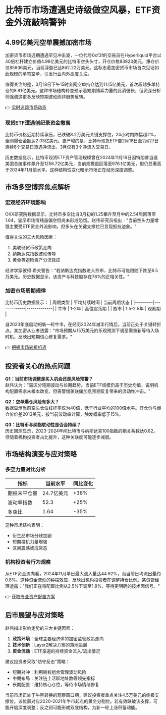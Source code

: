 # 比特币市场遭遇史诗级做空风暴，ETF资金外流敲响警钟

## 4.99亿美元空单震撼加密市场
加密货币市场近期遭遇罕见冲击波，一位代号0xf3f的交易员在Hyperliquid平台以40倍杠杆建立价值4.99亿美元的比特币空头头寸，开仓价格83923美元，爆仓价仅85936美元，当前浮盈已达862.22万美元。这标志着加密货币市场首次见证如此规模的单笔空单，引发行业内外高度关注。

值得关注的是，3月18日下午15时全网空单持仓达到11.15亿美元，首次超越多单持仓的8.81亿美元。这种市场结构转变预示着短期博弈力量的此消彼长，但资深分析师强调这更多反映短期波动而非趋势反转。

👉 [实时追踪市场动态](https://bit.ly/okx_welcome)

### 现货ETF遭遇创纪录资金撤离
比特币价格近期持续承压，已跌破8.2万美元关键支撑位，24小时内跌幅超2%，全网爆仓金额达2.03亿美元。更严峻的是，比特币现货ETF自2月18日至2月27日连续8个交易日遭遇净流出，3月仅有3个净流入交易日。

历史数据显示，比特币现货ETF资产管理规模曾在2024年11月16日因特朗普当选美国总统事件飙升至1256.72亿美元，当前规模虽回落至976.1亿美元，但仍显著高于2024年11月前水平。这种结构性变化暗示市场正在经历深度调整。

## 市场多空博弈焦点解析
### 宏观经济环境影响
OKX研究院数据显示，比特币多空比自3月初的1.25攀升至月中的2.54后回落至1.64，显示市场情绪虽偏空但尚未形成恐慌。赵伟研究员指出："当前空头力量增强主要受ETF资金外流影响，但多头在关键支撑位已显现抵抗迹象。"

值得关注的三大风险因素：
1. 美联储货币政策走向
2. 纳斯达克指数波动传导
3. 黄金等避险资产分流效应

经济学家彼得·希夫警告："若纳斯达克指数进入熊市，比特币可能跟随下跌至6.5万美元。历史数据显示，该资产与科技股存在78%的正相关性。"

### 加密市场周期规律
比特币历史数据显示：
| 周期类型 | 平均持续时间 | 当前周期状态 |
|---------|-------------|-------------|
| 牛市    | 1-2年       | 高位震荡期  |
| 熊市    | 1.5-2.5年   | 观察期      |

自2023年底启动的新一轮牛市，在经历2024年减半行情后，当前正处于关键转折点。某加密从业者透露："市场预期从15万美元的乐观预测下调至需重新等待入场时机，反映出短期信心修复需求。"

👉 [把握市场转折机遇](https://bit.ly/okx_welcome)

## 投资者关心的热点问题
**Q1：当前市场调整是买入机会还是风险预警？**  
赵伟认为："需区分短期波动与长期趋势。当前ETF规模仍高于历史均值，说明机构配置需求未根本改变。但需警惕美联储加息预期反复带来的流动性冲击。"

**Q2：空单爆仓风险有多大？**  
数据显示当前空头仓位杠杆率仅为40倍，低于行业平均的100倍水平。开仓价与爆仓价价差2013美元，按当前波动率计算，触发概率低于15%。

**Q3：比特币与纳指联动性是否会持续？**  
历史回测显示，2023-2024年间比特币与纳斯达克100指数的相关系数达0.82。但随着机构投资者占比提升，这种关联度可能逐步减弱。

## 市场结构演变与应对策略
### 多空力量对比分析
| 指标         | 当前水平   | 同比变化 |
|--------------|------------|---------|
| 期权未平仓量 | 24.7亿美元 | +38%    |
| 波动率指数   | 52.3       | +25%    |
| 多空比       | 1.64       | -35%    |

这种市场结构表明：  
- 衍生品市场分歧加剧  
- 短期投机力量增强  
- 区间震荡或成常态

### 机构投资者行为观察
从ETF资金流向看，2024年11月单日最大流入量达44.92%，而当前日均流出量约0.8%。这种资金流动的钟摆效应，反映出机构投资者在调整持仓比例。某资管经理透露："我们正在将配置比例从2.5%下调至1.8%，等待更明确的技术面信号。"

👉 [获取专业资产配置方案](https://bit.ly/okx_welcome)

## 后市展望与应对策略
赵伟指出影响走势的三大关键因素：
1. **政策环境**：全球主要经济体的加密监管政策走向
2. **技术创新**：Layer2解决方案的落地进展
3. **资金流动**：ETF渠道的持续资金流入/流出情况

建议投资者采取"防守反击"策略：
- 短期对冲：利用期权组合管理波动风险
- 中期布局：关注链上活跃地址数等领先指标
- 长期配置：维持核心仓位，等待市场情绪修复

当前市场正处于牛熊转换的观察窗口期，建议投资者重点关注4.5万美元的终极支撑位，该位置对应2020-2021年牛市起点的黄金分割位。若有效跌破该支撑，可能开启深度调整；反之则可能形成双底结构，为新一轮上涨积蓄动能。
